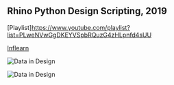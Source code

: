 ## Rhino Python Design Scripting, 2019


[Playlist]https://www.youtube.com/playlist?list=PLweNVwGgDKEYVSpbRQuzG4zHLpnfd4sUU

[Inflearn](https://www.inflearn.com/course/%EB%9D%BC%EC%9D%B4%EB%85%B8-%EA%B7%B8%EB%9D%BC%EC%8A%A4%ED%95%98%ED%8D%BC-%ED%8C%8C%EC%9D%B4%EC%8D%AC)

![Data in Design](https://namjulee.github.io/njs-lab-public/project/2019-lecture-rhino-python-scripting/2019-lecture-rhino-python-scripting-01.jpg)

![Data in Design](https://namjulee.github.io/njs-lab-public/project/2019-lecture-rhino-python-scripting/2019-lecture-rhino-python-scripting-02.jpg)